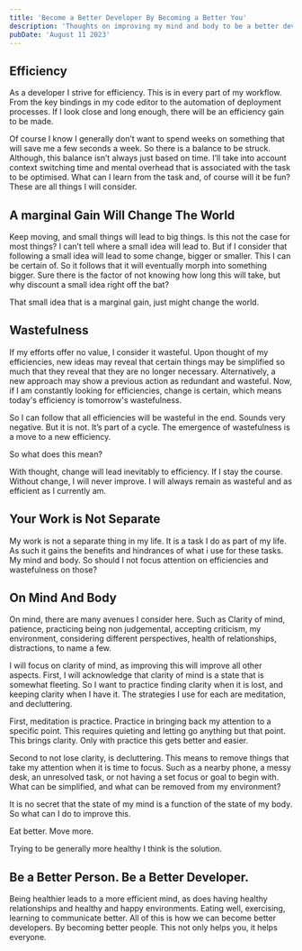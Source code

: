 ```yaml
---
title: 'Become a Better Developer By Becoming a Better You'
description: 'Thoughts on improving my mind and body to be a better developer'
pubDate: 'August 11 2023'
---
```


## Efficiency

As a developer I strive for efficiency. This is in every part of my workflow. From the key bindings in my code editor to the automation of deployment processes. If I look close and long enough, there will be an efficiency gain to be made.

Of course I know I generally don’t want to spend weeks on something that will save me a few seconds a week. So there is a balance to be struck. Although, this balance isn’t always just based on time. I’ll take into account context switching time and mental overhead that is associated with the task to be optimised. What can I learn from the task and, of course will it be fun? These are all things I will consider.

## A marginal Gain Will Change The World

Keep moving, and small things will lead to big things. Is this not the case for most things? I can’t tell where a small idea will lead to. But if I consider that following a small idea will lead to some change, bigger or smaller. This I can be certain of. So it follows that it will eventually morph into something bigger. Sure there is the factor of not knowing how long this will take, but why discount a small idea right off the bat?

That small idea that is a marginal gain, just might change the world.

## Wastefulness

If my efforts offer no value, I consider it wasteful. Upon thought of my efficiencies, new ideas may reveal that certain things may be simplified so much that they reveal that they are no longer necessary. Alternatively, a new approach may show a previous action as redundant and wasteful. Now, if I am constantly looking for efficiencies, change is certain, which means today's efficiency is tomorrow's wastefulness.

So I can follow that all efficiencies will be wasteful in the end. Sounds very negative. But it is not. It’s part of a cycle. The emergence of wastefulness is a move to a new efficiency.

So what does this mean?

With thought, change will lead inevitably to efficiency. If I stay the course. Without change, I will never improve. I will always remain as wasteful and as efficient as I currently am.

## Your Work is Not Separate

My work is not a separate thing in my life. It is a task I do as part of my life. As such it gains the benefits and hindrances of what i use for these tasks. My mind and body. So should I not focus attention on efficiencies and wastefulness on those?

## On Mind And Body

On mind, there are many avenues I consider here. Such as Clarity of mind, patience, practicing being non judgemental, accepting criticism, my environment, considering different perspectives, health of relationships, distractions, to name a few.

I will focus on clarity of mind, as improving this will improve all other aspects. First, I will acknowledge that clarity of mind is a state that is somewhat fleeting. So I want to practice finding clarity when it is lost, and keeping clarity when I have it. The strategies I use for each are meditation, and decluttering.

First, meditation is practice. Practice in bringing back my attention to a specific point. This requires quieting and letting go anything but that point. This brings clarity. Only with practice this gets better and easier.

Second to not lose clarity, is decluttering. This means to remove things that take my attention when it is time to focus. Such as a nearby phone, a messy desk, an unresolved task, or not having a set focus or goal to begin with. What can be simplified, and what can be removed from my environment?

It is no secret that the state of my mind is a function of the state of my body. So what can I do to improve this.

Eat better. Move more.

Trying to be generally more healthy I think is the solution.

## Be a Better Person. Be a Better Developer.

Being healthier leads to a more efficient mind, as does having healthy relationships and healthy and happy environments. Eating well, exercising, learning to communicate better. All of this is how we can become better developers. By becoming better people. This not only helps you, it helps everyone.
